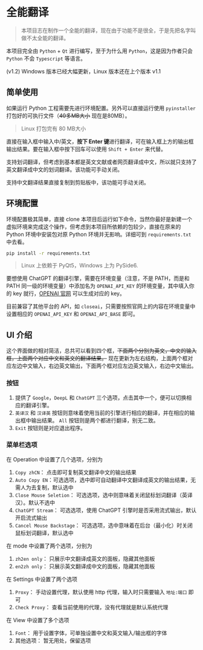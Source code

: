 # 全能翻译

> 本项目志在制作一个全能的翻译，现在由于功能不是很全，于是先把名字叫做不太全能的翻译。

本项目完全由 `Python` + `Qt` 进行编写，至于为什么用 `Python`，这是因为作者只会 `Python` 不会 `Typescript` 等语言。

(v1.2) Windows 版本已经大幅更新，Linux 版本还在上个版本 v1.1

## 简单使用

如果运行 Python 工程需要先进行环境配置。另外可以直接运行使用 `pyinstaller` 打包好的可执行文件（~~40多MB大小~~ 现在是80MB）。

> Linux 打包完有 80 MB大小

直接在输入框中输入中/英文，**按下 Enter 键**进行翻译，可在输入框上方的输出框输出结果。要在输入框中按下回车可以使用 `Shift + Enter` 来代替。

支持划词翻译，但考虑到基本都是英文文献或者网页翻译成中文，所以就只支持了英文翻译成中文的划词翻译。该功能可手动关闭。

支持中文翻译结果直接复制到剪贴板中，该功能可手动关闭。

## 环境配置

环境配置极其简单，直接 clone 本项目后运行如下命令，当然你最好是新建一个虚拟环境来完成这个操作，但考虑到本项目所依赖的包较少，直接在原来的 Python 环境中安装包对原 Python 环境并无影响。详细可到 `requirements.txt` 中去看。

```bash
pip install -r requirements.txt
```

> Linux 上依赖于 PyQt5，Windows 上为 PySide6.

要想使用 ChatGPT 的翻译引擎，需要在环境变量（注意，不是 PATH，而是和 PATH 同一级的环境变量）中添加名为 `OPENAI_API_KEY` 的环境变量，其中填入你的 key 就行，[OPENAI 官网](https://platform.openai.com/account/api-keys) 可以生成对应的 key。

目前兼容了其他平台的 API，如 `closeai`，只需要按照官网上的内容在环境变量中设置相应的 `OPENAI_API_KEY` 和 `OPENAI_API_BASE` 即可。

## UI 介绍

这个界面做的相对简洁，总共可以看到四个框，~~下面两个分别为英文，中文的输入框，上面两个对应中文和英文的翻译结果。~~ 现在更新为左右结构，上面两个框对应左边中文输入，右边英文输出，下面两个框对应左边英文输入，右边中文输出。

### 按钮

1. 提供了 `Google`，`DeepL` 和 `ChatGPT` 三个选项，点击其中一个，便可以切换相应的翻译引擎。
2. `英译汉` 和 `汉译英` 按钮则意味着使用当前的引擎进行相应的翻译，并在相应的输出框中输出结果。 `All` 按钮则是两个都进行翻译，别无二致。
3. `Exit` 按钮则是对应退出程序。

### 菜单栏选项

在 Operation 中设置了几个选项，分别为

1. `Copy zhCN`： 点击即可复制英文翻译中文的输出结果
2. `Auto Copy EN`：可选选项，选中即可自动翻译中文翻译成英文的输出结果，无需人为去复制，默认选中
3. `Close Mouse Seletion`： 可选选项，选中则意味着关闭鼠标划词翻译（英译汉）。默认不选中
4. `ChatGPT Stream`： 可选选项，使用 ChatGPT 引擎时是否采用流式输出，默认开启流式输出
5. `Cancel Mouse Backstage`： 可选选项，选中意味着在后台（最小化）时关闭鼠标划词翻译，默认选中

在 mode 中设置了两个选项，分别为

1. `zh2en only`： 只展示中文翻译成英文的面板，隐藏其他面板
2. `en2zh only`： 只展示英文翻译成中文的面板，隐藏其他面板

在 Settings 中设置了两个选项

1. `Proxy`： 手动设置代理，默认使用 http 代理，输入时只需要输入 `地址:端口` 即可
2. `Check Proxy`： 查看当前使用的代理，没有代理就是默认系统代理

在 View 中设置了多个选项

1. `Font`： 用于设置字体，可单独设置中文和英文输入/输出框的字体
2. 其他选项： 暂无用处，保留选项
